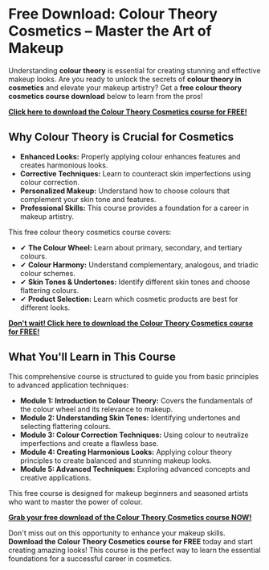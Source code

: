 # Free Download: Colour Theory Cosmetics – Master the Art of Makeup

Understanding **colour theory** is essential for creating stunning and effective makeup looks. Are you ready to unlock the secrets of **colour theory in cosmetics** and elevate your makeup artistry? Get a **free colour theory cosmetics course download** below to learn from the pros!

[**Click here to download the Colour Theory Cosmetics course for FREE!**](https://udemywork.com/colour-theory-cosmetics)

## Why Colour Theory is Crucial for Cosmetics

*   **Enhanced Looks:** Properly applying colour enhances features and creates harmonious looks.
*   **Corrective Techniques:** Learn to counteract skin imperfections using colour correction.
*   **Personalized Makeup:** Understand how to choose colours that complement your skin tone and features.
*   **Professional Skills:** This course provides a foundation for a career in makeup artistry.

This free colour theory cosmetics course covers:

*   ✔ **The Colour Wheel:** Learn about primary, secondary, and tertiary colours.
*   ✔ **Colour Harmony:** Understand complementary, analogous, and triadic colour schemes.
*   ✔ **Skin Tones & Undertones:** Identify different skin tones and choose flattering colours.
*   ✔ **Product Selection:** Learn which cosmetic products are best for different looks.

[**Don't wait! Click here to download the Colour Theory Cosmetics course for FREE!**](https://udemywork.com/colour-theory-cosmetics)

## What You'll Learn in This Course

This comprehensive course is structured to guide you from basic principles to advanced application techniques:

*   **Module 1: Introduction to Colour Theory:** Covers the fundamentals of the colour wheel and its relevance to makeup.
*   **Module 2: Understanding Skin Tones:** Identifying undertones and selecting flattering colours.
*   **Module 3: Colour Correction Techniques:** Using colour to neutralize imperfections and create a flawless base.
*   **Module 4: Creating Harmonious Looks:** Applying colour theory principles to create balanced and stunning makeup looks.
*   **Module 5: Advanced Techniques:** Exploring advanced concepts and creative applications.

This free course is designed for makeup beginners and seasoned artists who want to master the power of colour.

[**Grab your free download of the Colour Theory Cosmetics course NOW!**](https://udemywork.com/colour-theory-cosmetics)

Don't miss out on this opportunity to enhance your makeup skills. **Download the Colour Theory Cosmetics course for FREE** today and start creating amazing looks! This course is the perfect way to learn the essential foundations for a successful career in cosmetics.
